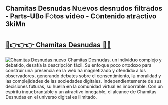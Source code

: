 ## Chamitas Desnudas N𝚞𝚎vos desn𝚞dos filtr𝚊dos - Parts-UBo F𝚘tos vid𝚎o - C𝚘ntenido atr𝚊ctivo 3kiMn

# <h2><a href="http://mb19pm.tromn.icu/?c=Chamitas+Desnudas">🔗👉👉👉 Chamitas Desnudas 🔗🔗</a></h2>

[![Chamitas Desnudas nuevo](https://i.imgur.com/pEAQMta.gif)](http://mb19pm.tromn.icu/?c=Chamitas+Desnudas)
Chamitas Desnudas, un individuo complejo y debatido, desafía la descripción fácil. Su enfoque poco ortodoxo para construir una presencia en la web ha magnetizado y ofendido a los observadores, generando debates sobre el consentimiento, la moralidad y las complejidades de las sociedades digitales. Independientemente de sus decisiones futuras, su huella en la comunidad virtual es imborrable. Con un espíritu inquebrantable y un atractivo innegable, el alcance de Chamitas Desnudas en el universo digital es ilimitado.
